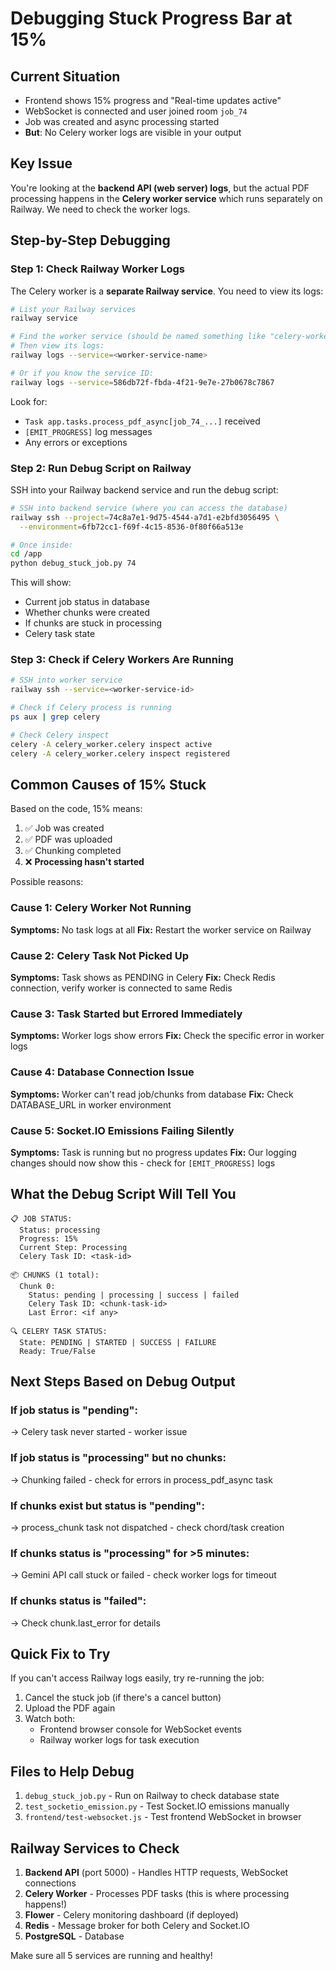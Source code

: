 # Debugging Stuck Progress Bar at 15%

## Current Situation

- Frontend shows 15% progress and "Real-time updates active"
- WebSocket is connected and user joined room `job_74`
- Job was created and async processing started
- **But**: No Celery worker logs are visible in your output

## Key Issue

You're looking at the **backend API (web server) logs**, but the actual PDF processing happens in the **Celery worker service** which runs separately on Railway. We need to check the worker logs.

## Step-by-Step Debugging

### Step 1: Check Railway Worker Logs

The Celery worker is a **separate Railway service**. You need to view its logs:

```bash
# List your Railway services
railway service

# Find the worker service (should be named something like "celery-worker" or "worker")
# Then view its logs:
railway logs --service=<worker-service-name>

# Or if you know the service ID:
railway logs --service=586db72f-fbda-4f21-9e7e-27b0678c7867
```

Look for:
- `Task app.tasks.process_pdf_async[job_74_...]` received
- `[EMIT_PROGRESS]` log messages
- Any errors or exceptions

### Step 2: Run Debug Script on Railway

SSH into your Railway backend service and run the debug script:

```bash
# SSH into backend service (where you can access the database)
railway ssh --project=74c8a7e1-9d75-4544-a7d1-e2bfd3056495 \
  --environment=6fb72cc1-f69f-4c15-8536-0f80f66a513e

# Once inside:
cd /app
python debug_stuck_job.py 74
```

This will show:
- Current job status in database
- Whether chunks were created
- If chunks are stuck in processing
- Celery task state

### Step 3: Check if Celery Workers Are Running

```bash
# SSH into worker service
railway ssh --service=<worker-service-id>

# Check if Celery process is running
ps aux | grep celery

# Check Celery inspect
celery -A celery_worker.celery inspect active
celery -A celery_worker.celery inspect registered
```

## Common Causes of 15% Stuck

Based on the code, 15% means:
1. ✅ Job was created
2. ✅ PDF was uploaded
3. ✅ Chunking completed
4. ❌ **Processing hasn't started**

Possible reasons:

### Cause 1: Celery Worker Not Running
**Symptoms:** No task logs at all
**Fix:** Restart the worker service on Railway

### Cause 2: Celery Task Not Picked Up
**Symptoms:** Task shows as PENDING in Celery
**Fix:** Check Redis connection, verify worker is connected to same Redis

### Cause 3: Task Started but Errored Immediately
**Symptoms:** Worker logs show errors
**Fix:** Check the specific error in worker logs

### Cause 4: Database Connection Issue
**Symptoms:** Worker can't read job/chunks from database
**Fix:** Check DATABASE_URL in worker environment

### Cause 5: Socket.IO Emissions Failing Silently
**Symptoms:** Task is running but no progress updates
**Fix:** Our logging changes should now show this - check for `[EMIT_PROGRESS]` logs

## What the Debug Script Will Tell You

```
📋 JOB STATUS:
  Status: processing
  Progress: 15%
  Current Step: Processing 
  Celery Task ID: <task-id>
  
📦 CHUNKS (1 total):
  Chunk 0:
    Status: pending | processing | success | failed
    Celery Task ID: <chunk-task-id>
    Last Error: <if any>
    
🔍 CELERY TASK STATUS:
  State: PENDING | STARTED | SUCCESS | FAILURE
  Ready: True/False
```

## Next Steps Based on Debug Output

### If job status is "pending":
→ Celery task never started - worker issue

### If job status is "processing" but no chunks:
→ Chunking failed - check for errors in process_pdf_async task

### If chunks exist but status is "pending":
→ process_chunk task not dispatched - check chord/task creation

### If chunks status is "processing" for >5 minutes:
→ Gemini API call stuck or failed - check worker logs for timeout

### If chunks status is "failed":
→ Check chunk.last_error for details

## Quick Fix to Try

If you can't access Railway logs easily, try re-running the job:

1. Cancel the stuck job (if there's a cancel button)
2. Upload the PDF again
3. Watch both:
   - Frontend browser console for WebSocket events
   - Railway worker logs for task execution

## Files to Help Debug

1. `debug_stuck_job.py` - Run on Railway to check database state
2. `test_socketio_emission.py` - Test Socket.IO emissions manually
3. `frontend/test-websocket.js` - Test frontend WebSocket in browser

## Railway Services to Check

1. **Backend API** (port 5000) - Handles HTTP requests, WebSocket connections
2. **Celery Worker** - Processes PDF tasks (this is where processing happens!)
3. **Flower** - Celery monitoring dashboard (if deployed)
4. **Redis** - Message broker for both Celery and Socket.IO
5. **PostgreSQL** - Database

Make sure all 5 services are running and healthy!
